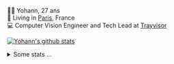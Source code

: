 <p>
  👨🏻 <bold>Yohann</bold>, 27 ans<br/>
  💼 Living in <a href="https://www.google.com/maps?q=paris">Paris</a>, France<br/>
  💻 Computer Vision Engineer and Tech Lead at <a href="https://trayvisor.com/">Trayvisor</a><br/>
</p>

<a href="https://github.com/anuraghazra/github-readme-stats"><img align="center" src="https://github-readme-stats-go94hl40s-yohann84l.vercel.app//api?username=yohann84L&show_icons=true&include_all_commits=true" alt="Yohann's github stats" /> </a>


<details>
  <summary>Some stats ...</summary><br/>
  

<!--START_SECTION:waka-->
![Code Time](http://img.shields.io/badge/Code%20Time-944%20hrs%2011%20mins-blue)

![Profile Views](http://img.shields.io/badge/Profile%20Views-0-blue)

**🐱 My GitHub Data** 

> 📦 440.7 kB Used in GitHub's Storage 
 > 
> 🏆 902 Contributions in the Year 2023
 > 
> 🚫 Not Opted to Hire
 > 
> 📜 24 Public Repositories 
 > 
> 🔑 21 Private Repositories 
 > 
**I'm an Early 🐤** 

```text
🌞 Morning                12324 commits       ████████░░░░░░░░░░░░░░░░░   31.47 % 
🌆 Daytime                22128 commits       ██████████████░░░░░░░░░░░   56.51 % 
🌃 Evening                4534 commits        ███░░░░░░░░░░░░░░░░░░░░░░   11.58 % 
🌙 Night                  169 commits         ░░░░░░░░░░░░░░░░░░░░░░░░░   00.43 % 
```
📅 **I'm Most Productive on Wednesday** 

```text
Monday                   7237 commits        █████░░░░░░░░░░░░░░░░░░░░   18.48 % 
Tuesday                  7169 commits        █████░░░░░░░░░░░░░░░░░░░░   18.31 % 
Wednesday                8841 commits        ██████░░░░░░░░░░░░░░░░░░░   22.58 % 
Thursday                 8268 commits        █████░░░░░░░░░░░░░░░░░░░░   21.12 % 
Friday                   7110 commits        █████░░░░░░░░░░░░░░░░░░░░   18.16 % 
Saturday                 161 commits         ░░░░░░░░░░░░░░░░░░░░░░░░░   00.41 % 
Sunday                   369 commits         ░░░░░░░░░░░░░░░░░░░░░░░░░   00.94 % 
```


📊 **This Week I Spent My Time On** 

```text
🕑︎ Time Zone: Europe/Paris

💬 Programming Languages: 
Python                   6 hrs 30 mins       ██████████████████░░░░░░░   72.31 % 
JavaScript               39 mins             ██░░░░░░░░░░░░░░░░░░░░░░░   07.24 % 
YAML                     33 mins             ██░░░░░░░░░░░░░░░░░░░░░░░   06.21 % 
SQL                      32 mins             ██░░░░░░░░░░░░░░░░░░░░░░░   06.07 % 
Text                     23 mins             █░░░░░░░░░░░░░░░░░░░░░░░░   04.27 % 

🔥 Editors: 
PyCharm                  7 hrs 57 mins       ██████████████████████░░░   88.43 % 
WebStorm                 39 mins             ██░░░░░░░░░░░░░░░░░░░░░░░   07.30 % 
VS Code                  23 mins             █░░░░░░░░░░░░░░░░░░░░░░░░   04.27 % 

💻 Operating System: 
Mac                      8 hrs 59 mins       █████████████████████████   100.00 % 
```

**I Mostly Code in Python** 

```text
Python                   22 repos            █████████████░░░░░░░░░░░░   52.38 % 
Jupyter Notebook         5 repos             ███░░░░░░░░░░░░░░░░░░░░░░   11.90 % 
JavaScript               3 repos             ██░░░░░░░░░░░░░░░░░░░░░░░   07.14 % 
HTML                     2 repos             █░░░░░░░░░░░░░░░░░░░░░░░░   04.76 % 
Shell                    1 repo              █░░░░░░░░░░░░░░░░░░░░░░░░   02.38 % 
```




 Last Updated on 24/12/2023 00:30:29 UTC
<!--END_SECTION:waka-->

